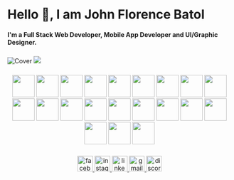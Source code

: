 <h1 align="left">Hello 👋, I am John Florence Batol</h1> 
<h4 align="left">I'm a Full Stack Web Developer, Mobile App Developer and UI/Graphic Designer.</h4>

###

![Cover](https://github.com/user-attachments/assets/f2198c8d-5a8d-4c3c-86f6-e29481338f7d)
![](https://komarev.com/ghpvc/?username=Renzxs)

###

<div align="center">
    <img src="https://github.com/user-attachments/assets/65ec504d-0478-47e6-b933-04a89000b5bf" height="50"/>
    <img src="https://github.com/user-attachments/assets/5332a438-30a0-4503-a39c-2823021e3a96" height="50"/>
    <img src="https://github.com/user-attachments/assets/6b0f8a64-ba7b-492e-8329-e7f1d5235d4d" height="50"/>
    <img src="https://github.com/user-attachments/assets/3946b6ba-beab-4f30-af71-febda59e3d46" height="50"/>
    <img src="https://github.com/user-attachments/assets/0e9979f8-a59f-4210-8c2c-46393aa6db39" height="50"/>
    <img src="https://github.com/user-attachments/assets/e0d751dc-a60c-43d4-b92d-5f0b67d9d4b0" height="50"/>
    <img src="https://github.com/user-attachments/assets/adfe471a-8a5b-4082-910e-d6c05a8868ab" height="50"/>
    <img src="https://github.com/user-attachments/assets/a626e13e-cfb5-4f41-ae12-df761cfc2c2f" height="50"/>
    <img src="https://github.com/user-attachments/assets/e16dee4f-41d0-48d5-8008-f6eabecc9d6b" height="50"/>
    <img src="https://github.com/user-attachments/assets/7d1c9bdc-9a4e-4947-9974-858ad1ab8dd2" height="50"/>
    <img src="https://github.com/user-attachments/assets/22571a37-a1a4-491e-a38f-9f8e77c34a32" height="50"/>
    <img src="https://github.com/user-attachments/assets/2a645029-6595-4e85-afc7-f9856c339d1d" height="50"/>
    <img src="https://github.com/user-attachments/assets/78b3050e-5058-4b15-8c9c-91eedb4996a0" height="50"/>
    <img src="https://github.com/user-attachments/assets/7daa7b61-67e7-4838-bb31-a668532e8d61" height="50"/>
    <img src="https://github.com/user-attachments/assets/5ed089c8-0fc3-4eed-9d9f-bc45589c61e5" height="50"/>
    <img src="https://github.com/user-attachments/assets/429d82ac-731d-4cdc-bc43-6dd15640f857" height="50"/>
    <img src="https://github.com/user-attachments/assets/7df3b5e7-2b96-4f1a-950b-7a1bd045fa06" height="50"/>
    <img src="https://github.com/user-attachments/assets/85d923a8-0790-4401-a2eb-7e46f67aedfe" height="50"/>
    <img src="https://github.com/user-attachments/assets/6a09db85-4735-4405-a08e-0d4b0741fff3" height="50"/>
    <img src="https://github.com/user-attachments/assets/4005e838-ab01-4008-902f-896c81c0a56a" height="50"/>
    <img src="https://github.com/user-attachments/assets/9f520920-eadc-4e33-976c-f624c14ac2a1" height="50"/>
</div>

###

<div align="center">
  <a href="https://www.facebook.com/rence.batol.52/" target="_blank">
    <img src="https://img.shields.io/static/v1?message=Facebook&logo=facebook&label=&color=1877F2&logoColor=white&labelColor=&style=for-the-badge" height="35" alt="facebook logo"  />
  </a>
<span width="30"></span>
  <a href="https://www.instagram.com/renzxs03/?hl=en" target="_blank">
    <img src="https://img.shields.io/static/v1?message=Instagram&logo=instagram&label=&color=E4405F&logoColor=white&labelColor=&style=for-the-badge" height="35" alt="instagram logo"  />
  </a>
<span width="30"></span>
  <a href="https://www.linkedin.com/in/john-florence-batol/" target="_blank">
    <img src="https://img.shields.io/static/v1?message=LinkedIn&logo=linkedin&label=&color=0077B5&logoColor=white&labelColor=&style=for-the-badge" height="35" alt="linkedin logo"  />
  </a>
<span width="30"></span>
  <a href="florencebatol85@gmail.com" target="_blank">
    <img src="https://img.shields.io/static/v1?message=Gmail&logo=gmail&label=&color=D14836&logoColor=white&labelColor=&style=for-the-badge" height="35" alt="gmail logo"  />
  </a>
<span width="30"></span>
  <img src="https://img.shields.io/static/v1?message=Discord&logo=discord&label=&color=7289DA&logoColor=white&labelColor=&style=for-the-badge" height="35" alt="discord logo"  />
</div>

###
